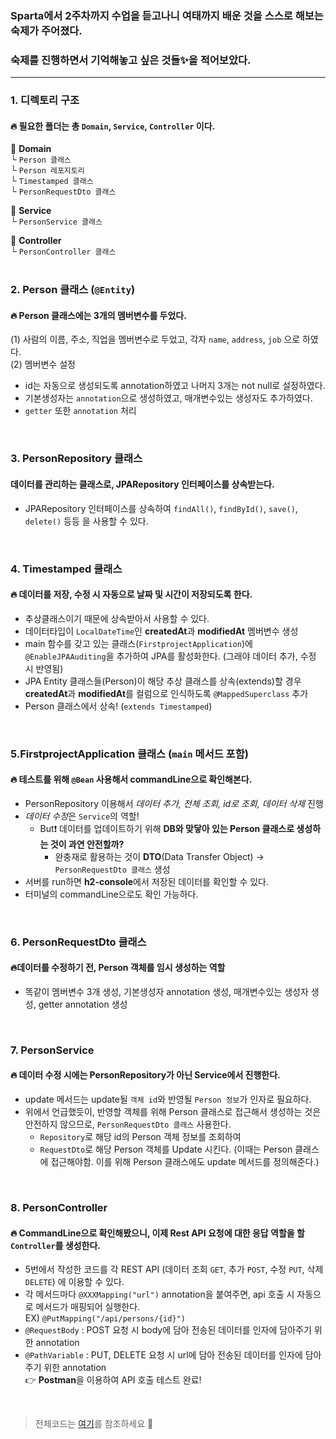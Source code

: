### Sparta에서 2주차까지 수업을 듣고나니 여태까지 배운 것을 스스로 해보는 숙제가 주어졌다. 
### 숙제를 진행하면서 기억해놓고 싶은 것들:sparkles:을 적어보았다. 
<hr>

### 1. 디렉토리 구조
#### :fire: 필요한 폴더는 총 `Domain`, `Service`, `Controller` 이다.<br>
📁 **Domain**<br>
       └ `Person 클래스`<br>
       └ `Person 레포지토리`<br>
       └ `Timestamped 클래스`<br>
       └ `PersonRequestDto 클래스`<br>
       
📁 **Service**<br>
       └ `PersonService 클래스`<br>
       
📁 **Controller**<br>
       └ `PersonController 클래스`<br>
<br>

### 2. Person 클래스 (`@Entity`)
#### :fire: Person 클래스에는 3개의 멤버변수를 두었다.
(1) 사람의 이름, 주소, 직업을 멤버변수로 두었고, 각자 `name`, `address`, `job` 으로 하였다.<br>
(2) 멤버변수 설정
- id는 자동으로 생성되도록 annotation하였고 나머지 3개는 not null로 설정하였다.
- 기본생성자는 `annotation`으로 생성하였고, 매개변수있는 생성자도 추가하였다.
- `getter` 또한 `annotation` 처리
<br>

### 3. PersonRepository 클래스
#### 데이터를 관리하는 클래스로, JPARepository 인터페이스를 상속받는다.
- JPARepository 인터페이스를 상속하여 `findAll()`, `findById()`, `save()`, `delete()` 등등 을 사용할 수 있다.
<br>

### 4. Timestamped 클래스
#### :fire: 데이터를 저장, 수정 시 자동으로 날짜 및 시간이 저장되도록 한다.
- 추상클래스이기 때문에 상속받아서 사용할 수 있다. 
- 데이터타입이 `LocalDateTime`인 **createdAt**과 **modifiedAt** 멤버변수 생성
- main 함수를 갖고 있는 클래스(`FirstprojectApplication`)에 `@EnableJPAAuditing`을 추가하여 JPA를 활성화한다. (그래야  데이터 추가, 수정 시 반영됨)
- JPA Entity 클래스들(Person)이 해당 추상 클래스를 상속(extends)할 경우 **createdAt**과 **modifiedAt**를 컬럼으로 인식하도록 `@MappedSuperclass` 추가
- Person 클래스에서 상속! (`extends Timestamped`)
<br>

### 5.FirstprojectApplication 클래스 (`main` 메서드 포함)
#### :fire: 테스트를 위해 `@Bean` 사용해서 commandLine으로 확인해본다.
- PersonRepository 이용해서 *데이터 추가, 전체 조회, id로 조회, 데이터 삭제* 진행
- *데이터 수정*은 `Service`의 역할! 
  - But:heavy_exclamation_mark: 데이터를 업데이트하기 위해 **DB와 맞닿아 있는 Person 클래스로 생성하는 것이 과연 안전할까?**
    - 완충재로 활용하는 것이 **DTO**(Data Transfer Object) -> `PersonRequestDto 클래스` 생성
- 서버를 run하면 **h2-console**에서 저장된 데이터를 확인할 수 있다.
- 터미널의 commandLine으로도 확인 가능하다.
<br>

### 6. PersonRequestDto 클래스
#### :fire:데이터를 수정하기 전, Person 객체를 임시 생성하는 역할
- 똑같이 멤버변수 3개 생성, 기본생성자 annotation 생성, 매개변수있는 생성자 생성, getter annotation 생성
<br>

### 7. PersonService
#### :fire: 데이터 수정 시에는 PersonRepository가 아닌 Service에서 진행한다.
- update 메서드는 update될 `객체 id`와 반영될 `Person 정보`가 인자로 필요하다.
- 위에서 언급했듯이, 반영할 객체를 위해 Person 클래스로 접근해서 생성하는 것은 안전하지 않으므로, `PersonRequestDto 클래스` 사용한다.
  - `Repository`로 해당 id의 Person 객체 정보를 조회하여
  - `RequestDto`로 해당 Person 객체를 Update 시킨다.  (이때는 Person 클래스에 접근해야함. 이를 위해 Person 클래스에도 update 메서드를 정의해준다.)
<br>

### 8. PersonController
#### :fire: CommandLine으로 확인해봤으니, 이제 Rest API 요청에 대한 응답 역할을 할 `Controller`를 생성한다.
- 5번에서 작성한 코드를 각 REST API (데이터 조회 `GET`, 추가 `POST`, 수정 `PUT`, 삭제 `DELETE`) 에 이용할 수 있다. 
- 각 메서드마다 `@XXXMapping("url")` annotation을 붙여주면, api 호출 시 자동으로 메서드가 매핑되어 실행한다.  <br> EX) `@PutMapping("/api/persons/{id}")`
- `@RequestBody` : POST 요청 시 body에 담아 전송된 데이터를 인자에 담아주기 위한 annotation
- `@PathVariable` : PUT, DELETE 요청 시 url에 담아 전송된 데이터를 인자에 담아주기 위한 annotation<br>
:point_right: **Postman**을 이용하여 API 호출 테스트 완료!
<br>

> 전체코드는 [여기](https://github.com/BananMoon/Spring_Study/pull/3/files)를 참조하세요 🥰
